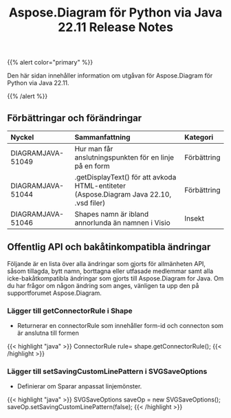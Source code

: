 ﻿---
title: Aspose.Diagram för Python via Java 22.11 Release Notes
type: docs
weight: 17
url: /sv/python-java/aspose-diagram-for-python-via-java-22-11-release-notes/
---
{{% alert color="primary" %}}

Den här sidan innehåller information om utgåvan för Aspose.Diagram för Python via Java 22.11.

{{% /alert %}}
## **Förbättringar och förändringar**  ##

|**Nyckel**|**Sammanfattning**|**Kategori**|
|:- |:- |:- |
|DIAGRAMJAVA-51049|Hur man får anslutningspunkten för en linje på en form|Förbättring|
|DIAGRAMJAVA-51044|.getDisplayText() för att avkoda HTML-entiteter (Aspose.Diagram Java 22.10, .vsd filer)|Förbättring|
|DIAGRAMJAVA-51046|Shapes namn är ibland annorlunda än namnen i Visio|Insekt|

## **Offentlig API och bakåtinkompatibla ändringar**
Följande är en lista över alla ändringar som gjorts för allmänheten API, såsom tillagda, bytt namn, borttagna eller utfasade medlemmar samt alla icke-bakåtkompatibla ändringar som gjorts till Aspose.Diagram for Java. Om du har frågor om någon ändring som anges, vänligen ta upp den på supportforumet Aspose.Diagram.

### **Lägger till getConnectorRule i Shape**
- Returnerar en connectorRule som innehåller form-id och connecton som är anslutna till formen

{{< highlight "java" >}}
ConnectorRule rule= shape.getConnectorRule();
{{< /highlight >}}

### **Lägger till setSavingCustomLinePattern i SVGSaveOptions**
- Definierar om Sparar anpassat linjemönster.

{{< highlight "java" >}}
SVGSaveOptions saveOp = new SVGSaveOptions(); 
saveOp.setSavingCustomLinePattern(false);
{{< /highlight >}}
